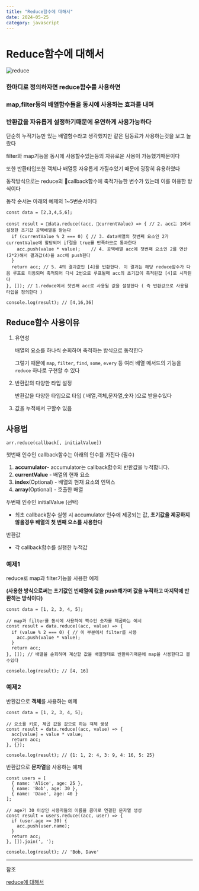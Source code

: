 ```yaml
---
title: "Reduce함수에 대해서"
date: 2024-05-25
category: javascript
---
```


# Reduce함수에 대해서

![reduce](/storage/1716568590.jpg)

### 한마디로 정의하자면 reduce함수를 사용하면

### map,filter등의 배열함수들을 동시에 사용하는 효과를 내며

### 반환값을 자유롭게 설정하기때문에 유연하게 사용가능하다

단순히 누적기능만 있는 배열함수라고 생각했지만 같은 팀동료가 사용하는것을 보고 놀랐다

filter와 map기능을 동시에 사용할수있는등의 자유로운 사용이 가능했기때문이다

또한 반환타입또한 객체나 배열등 자유롭게 가질수있기 때문에 굉장히 유용하였다

동작방식으로는 reduce의 callback함수에 축적가능한 변수가 있는데 이를 이용한 방식이다

동작 순서는 아래의 예제의 1~5번순서이다

```
const data = [2,3,4,5,6];

const result = data.reduce((acc, currentValue) => { // 2. acc는 1에서 설정한 초기값 공백배열을 받는다
  if (currentValue % 2 === 0) { // 3. data배열의 첫번째 요소인 2가 currentValue에 할당되며 if절을 true를 만족하므로 통과한다
    acc.push(value * value);    // 4. 공백배열 acc에 첫번째 요소인 2를 연산(2*2)해서 결과값(4)을 acc에 push한다
  }
  return acc; // 5. 4의 결과값인 [4]를 반환한다. 이 결과는 해당 reduce함수가 다음 루프로 이동되며 축적되어 다시 2번으로 루프될때 acc의 초기값이 축적된값 [4]로 시작된다
}, []); // 1.reduce에서 첫번째 acc로 사용될 값을 설정한다 ( 즉 반환값으로 사용될 타입을 정의한다 )

console.log(result); // [4,16,36]
```

## Reduce함수 사용이유

1. 유연성

   배열의 요소를 하나씩 순회하며 축적하는 방식으로 동작한다

   그렇기 때문에 `map`, `filter`, `find`, `some`, `every` 등 여러 배열 메서드의 기능을 `reduce` 하나로 구현할 수 있다
2. 반환값의 다양한 타입 설정

   반환값을 다양한 타입으로 타입 ( 배열,객체,문자열,숫자 )으로 받을수있다
3. 값을 누적해서 구할수 있음

## 사용법

```
arr.reduce(callback[, initialValue])
```

첫번째 인수인 callback함수는 아래의 인수를 가진다 (필수)

1. **accumulator**- accumulator는 callback함수의 반환값을 누적합니다.
2. **currentValue** - 배열의 현재 요소
3. **index**(Optional) - 배열의 현재 요소의 인덱스
4. **array**(Optional) - 호출한 배열

두번째 인수인 initialValue (선택)

* 최초 callback함수 실행 시 accumulator 인수에 제공되는 값, **초기값을 제공하지 않을경우 배열의 첫 번째 요소를 사용한다**

반환값

* 각 callback함수를 실행한 누적값

### **예제1**

reduce로 map과 filter기능을 사용한 예제

**(사용한 방식으로써는 초기값인 빈배열에 값을 push해가며 값을 누적하고 마지막에 반환하는 방식이다)**

```
const data = [1, 2, 3, 4, 5];

// map과 filter를 동시에 사용하여 짝수인 숫자를 제곱하는 예시
const result = data.reduce((acc, value) => {
  if (value % 2 === 0) { // 이 부분에서 filter를 사용
    acc.push(value * value); 
  }
  return acc;
}, []); // 배열을 순회하며 계산할 값을 배열형태로 반환하기때문에 map을 사용한다고 볼수있다  

console.log(result); // [4, 16]
```

### 예제2

반환값으로 **객체**를 사용하는 예제

```
const data = [1, 2, 3, 4, 5];

// 요소를 키로, 제곱 값을 값으로 하는 객체 생성
const result = data.reduce((acc, value) => {
  acc[value] = value * value;
  return acc;
}, {});

console.log(result); // {1: 1, 2: 4, 3: 9, 4: 16, 5: 25}
```

반환값으로 **문자열**을 사용하는 예제

```
const users = [
  { name: 'Alice', age: 25 },
  { name: 'Bob', age: 30 },
  { name: 'Dave', age: 40 }
];

// age가 30 이상인 사용자들의 이름을 콤마로 연결한 문자열 생성
const result = users.reduce((acc, user) => {
  if (user.age >= 30) {
    acc.push(user.name);
  }
  return acc;
}, []).join(', ');

console.log(result); // 'Bob, Dave'
```

---

참조

[reduce에 대해서](https://tocomo.tistory.com/26)
